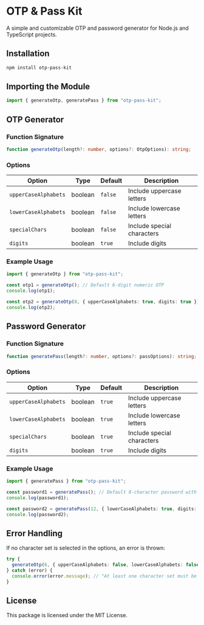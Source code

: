 # OTP & Pass Kit

A simple and customizable OTP and password generator for Node.js and TypeScript projects.

## Installation

```sh
npm install otp-pass-kit
```

## Importing the Module

```ts
import { generateOtp, generatePass } from "otp-pass-kit";
```

## OTP Generator

### Function Signature

```ts
function generateOtp(length?: number, options?: OtpOptions): string;
```

### Options

| Option              | Type    | Default | Description                         |
|--------------------|--------|---------|-------------------------------------|
| `upperCaseAlphabets` | boolean | `false` | Include uppercase letters          |
| `lowerCaseAlphabets` | boolean | `false` | Include lowercase letters          |
| `specialChars`       | boolean | `false` | Include special characters         |
| `digits`            | boolean | `true`  | Include digits                      |

### Example Usage

```ts
import { generateOtp } from "otp-pass-kit";

const otp1 = generateOtp(); // Default 6-digit numeric OTP
console.log(otp1);

const otp2 = generateOtp(8, { upperCaseAlphabets: true, digits: true }); // 8-character OTP with digits and uppercase letters
console.log(otp2);
```

## Password Generator

### Function Signature

```ts
function generatePass(length?: number, options?: passOptions): string;
```

### Options

| Option              | Type    | Default | Description                         |
|--------------------|--------|---------|-------------------------------------|
| `upperCaseAlphabets` | boolean | `true`  | Include uppercase letters          |
| `lowerCaseAlphabets` | boolean | `true`  | Include lowercase letters          |
| `specialChars`       | boolean | `true`  | Include special characters         |
| `digits`            | boolean | `true`  | Include digits                      |

### Example Usage

```ts
import { generatePass } from "otp-pass-kit";

const password1 = generatePass(); // Default 8-character password with all character sets
console.log(password1);

const password2 = generatePass(12, { lowerCaseAlphabets: true, digits: true }); // 12-character password with lowercase letters and digits
console.log(password2);
```

## Error Handling

If no character set is selected in the options, an error is thrown:

```ts
try {
  generateOtp(6, { upperCaseAlphabets: false, lowerCaseAlphabets: false, specialChars: false, digits: false });
} catch (error) {
  console.error(error.message); // "At least one character set must be enabled"
}
```

## License

This package is licensed under the MIT License.